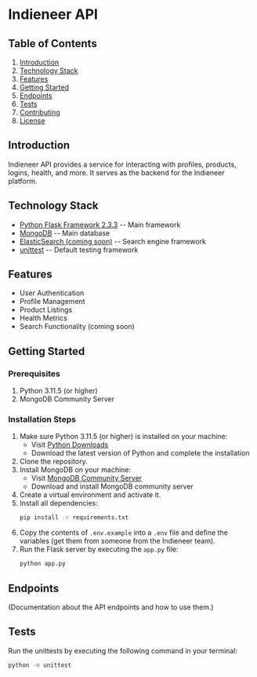 
# Indieneer API

## Table of Contents
1. [Introduction](#introduction)
2. [Technology Stack](#technology-stack)
3. [Features](#features)
4. [Getting Started](#getting-started)
5. [Endpoints](#endpoints)
6. [Tests](#tests)
7. [Contributing](#contributing)
8. [License](#license)

## Introduction
Indieneer API provides a service for interacting with profiles, products, logins, health, and more. It serves as the backend for the Indieneer platform.

## Technology Stack
- [Python Flask Framework 2.3.3](https://flask.palletsprojects.com/en/2.0.x/)  -- Main framework
- [MongoDB](https://www.mongodb.com/) -- Main database
- [ElasticSearch (coming soon)](https://www.elastic.co/elasticsearch/) -- Search engine framework
- [unittest](https://docs.python.org/3/library/unittest.html) -- Default testing framework

## Features
- User Authentication
- Profile Management
- Product Listings
- Health Metrics
- Search Functionality (coming soon)

## Getting Started

### Prerequisites
1. Python 3.11.5 (or higher)
2. MongoDB Community Server

### Installation Steps
1. Make sure Python 3.11.5 (or higher) is installed on your machine:
    - Visit [Python Downloads](https://www.python.org/downloads/)
    - Download the latest version of Python and complete the installation
2. Clone the repository.
3. Install MongoDB on your machine:
    - Visit [MongoDB Community Server](https://www.mongodb.com/try/download/community)
    - Download and install MongoDB community server
4. Create a virtual environment and activate it.
5. Install all dependencies:  
    ```bash
    pip install -r requirements.txt
    ```
6. Copy the contents of `.env.example` into a `.env` file and define the variables (get them from someone from the Indieneer team).
7. Run the Flask server by executing the `app.py` file:
    ```bash
    python app.py
    ```

## Endpoints
(Documentation about the API endpoints and how to use them.)

## Tests
Run the unittests by executing the following command in your terminal:
```bash
python -m unittest
```
